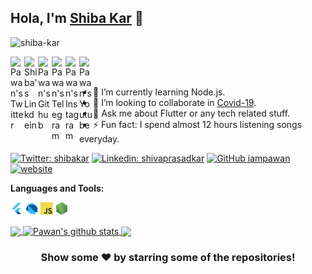## Hola, I'm [Shiba Kar](https://shibaprasadkar786.web.app) 👋

<p align="left"> <img src="https://komarev.com/ghpvc/?username=shiba-kar&label=Views&color=blue&style=plastic" alt="shiba-kar" /> </p>

<a href="https://twitter.com/shibakar786">
  <img align="left" alt="Pawan's Twitter" width="22px" src="https://cdn.jsdelivr.net/npm/simple-icons@v3/icons/twitter.svg" />
</a>
<a href="https://linkedin.com/in/shivaprasadkar">
  <img align="left" alt="Shiba's Linkdein" width="22px" src="https://cdn.jsdelivr.net/npm/simple-icons@v3/icons/linkedin.svg" />
</a>
<a href="https://github.com/shiba-kar">
  <img align="left" alt="Pawan's Github" width="22px" src="https://cdn.jsdelivr.net/npm/simple-icons@v3/icons/github.svg" />
</a>
<a href="https://t.me/SPK787">
  <img align="left" alt="Pawan's Telegram" width="22px" src="https://cdn.jsdelivr.net/npm/simple-icons@v3/icons/telegram.svg" />
</a>
<a href="https://instagram.com/_devspk_/">
  <img align="left" alt="Pawan's Instagram" width="22px" src="https://cdn.jsdelivr.net/npm/simple-icons@v3/icons/instagram.svg" />
</a>

<a href="https://www.youtube.com/ThEGeEeK/">
  <img align="left" alt="Pawan's Youtube" width="22px" src="https://cdn.jsdelivr.net/npm/simple-icons@v3/icons/youtube.svg" />
</a>

<br/>
<br/>


- 🌱 I’m currently learning Node.js.
- 👯 I’m looking to collaborate in [Covid-19](https://github.com/Shiba-Kar/covid-19_tracker).
- 💬 Ask me about Flutter or any tech related stuff.
- ⚡ Fun fact: I spend almost 12 hours listening songs everyday.

[![Twitter: shibakar](https://img.shields.io/twitter/follow/shibakar786?style=social)](https://twitter.com/shibakar786)
[![Linkedin: shivaprasadkar](https://img.shields.io/badge/-shivaprasadkar-blue?style=flat-square&logo=Linkedin&logoColor=white&link=https://www.linkedin.com/in/shivaprasadkar/)](https://www.linkedin.com/in/shivaprasadkar/)
[![GitHub iampawan](https://img.shields.io/github/followers/shiba-kar?label=follow&style=social)](https://github.com/shiba-kar)
[![website](https://img.shields.io/badge/PortfolioWebsite-shiba_kar-2648ff?style=flat-square&logo=google-chrome)](https://shibaprasadkar786.web.app)


**Languages and Tools:**  

<code><img height="20" src="https://raw.githubusercontent.com/github/explore/80688e429a7d4ef2fca1e82350fe8e3517d3494d/topics/flutter/flutter.png"></code>
<code><img height="20" src="https://raw.githubusercontent.com/github/explore/80688e429a7d4ef2fca1e82350fe8e3517d3494d/topics/dart/dart.png"></code>
<code><img height="20" src="https://raw.githubusercontent.com/github/explore/80688e429a7d4ef2fca1e82350fe8e3517d3494d/topics/javascript/javascript.png"></code>
<img height="20" src="https://raw.githubusercontent.com/github/explore/80688e429a7d4ef2fca1e82350fe8e3517d3494d/topics/nodejs/nodejs.png"></code>    

<a href="https://github.com/shiba-kar">
  <img align="center" src="https://github-readme-stats.vercel.app/api/top-langs/?username=shiba-kar&theme=dark&hide_langs_below=1" />
</a>
<a href="https://github.com/shiba-kar">
 <img align="center" src="https://github-readme-stats.vercel.app/api?username=shiba-kar&show_icons=true&theme=dracula&line_height=27" alt="Pawan's github stats"/>
</a>

<a href="https://github.com/Shiba-Kar/covid-19_tracker">
 <img align="center" src="https://github-readme-stats.vercel.app/api/pin/?username=shiba-kar&repo=covid-19_tracker&theme=dark" />
</a>

<div align="center">

### Show some ❤️ by starring some of the repositories!

</div>

